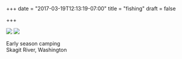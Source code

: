 +++
date = "2017-03-19T12:13:19-07:00"
title = "fishing"
draft = false

+++

![](https://d17enza3bfujl8.cloudfront.net/DSCF6585.jpg)
![](https://d17enza3bfujl8.cloudfront.net/DSCF6589.jpg)

Early season camping<br>
Skagit River, Washington
